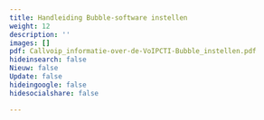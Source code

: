 ```yaml
---
title: Handleiding Bubble-software instellen
weight: 12
description: ''
images: []
pdf: Callvoip_informatie-over-de-VoIPCTI-Bubble_instellen.pdf
hideinsearch: false
Nieuw: false
Update: false
hideingoogle: false
hidesocialshare: false

---
```

